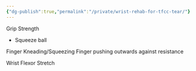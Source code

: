 ```yaml
---
{"dg-publish":true,"permalink":"/private/wrist-rehab-for-tfcc-tear/"}
---
```


Grip Strength
- Squeeze ball

Finger Kneading/Squeezing
Finger pushing outwards against resistance

Wrist Flexor Stretch